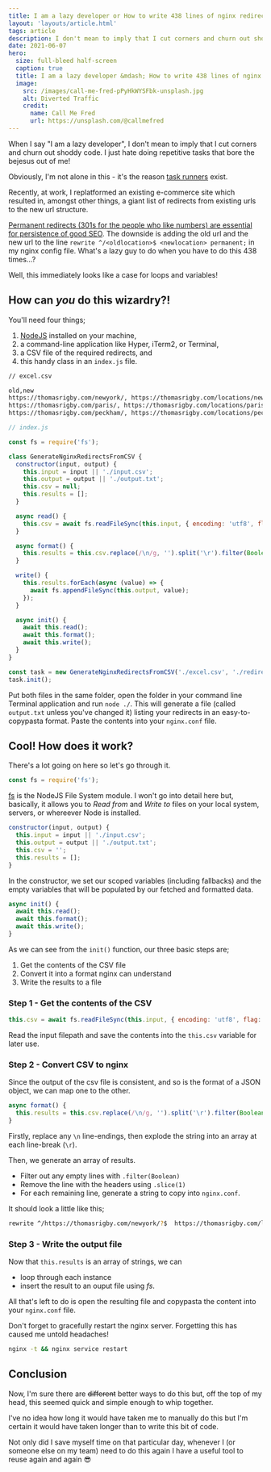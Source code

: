 ```yaml
---
title: I am a lazy developer or How to write 438 lines of nginx redirects
layout: 'layouts/article.html'
tags: article
description: I don't mean to imply that I cut corners and churn out shoddy code. I just hate doing repetitive tasks that bore the bejesus out of me.
date: 2021-06-07
hero:
  size: full-bleed half-screen
  caption: true
  title: I am a lazy developer &mdash; How to write 438 lines of nginx redirects
  image:
    src: /images/call-me-fred-pPyHkWYSFbk-unsplash.jpg
    alt: Diverted Traffic
    credit:
      name: Call Me Fred
      url: https://unsplash.com/@callmefred
---
```


When I say "I am a lazy developer", I don't mean to imply that I cut corners and churn out shoddy code. I just hate doing repetitive tasks that bore the bejesus out of me!

Obviously, I'm not alone in this - it's the reason [task runners](https://www.smashingmagazine.com/2016/06/harness-machines-productive-task-runners/) exist.

Recently, at work, I replatformed an existing e-commerce site which resulted in, amongst other things, a giant list of redirects from existing urls to the new url structure.

[Permanent redirects (301s for the people who like numbers) are essential for persistence of good SEO](https://moz.com/learn/seo/redirection). The downside is adding the old url and the new url to the line `rewrite ^/<oldlocation>$ <newlocation> permanent;` in my nginx config file. What's a lazy guy to do when you have to do this 438 times&hellip;?

Well, this immediately looks like a case for loops and variables!

## How can _you_ do this wizardry?!

You'll need four things;

1. [NodeJS](https://nodejs.org/en/) installed on your machine,
2. a command-line application like Hyper, iTerm2, or Terminal,
2. a CSV file of the required redirects, and
3. this handy class in an `index.js` file.

```bash
// excel.csv

old,new
https://thomasrigby.com/newyork/, https://thomasrigby.com/locations/newyork/
https://thomasrigby.com/paris/, https://thomasrigby.com/locations/paris/
https://thomasrigby.com/peckham/, https://thomasrigby.com/locations/peckham/
```

```js
// index.js

const fs = require('fs');

class GenerateNginxRedirectsFromCSV {
  constructor(input, output) {
    this.input = input || './input.csv';
    this.output = output || './output.txt';
    this.csv = null;
    this.results = [];
  }

  async read() {
    this.csv = await fs.readFileSync(this.input, { encoding: 'utf8', flag: 'r' });
  }

  async format() {
    this.results = this.csv.replace(/\n/g, '').split('\r').filter(Boolean).slice(1).map((x) => `rewrite ^/${x.split(',')[0]}?$ ${x.split(',')[1]} permanent;\n` );
  }

  write() {
    this.results.forEach(async (value) => {
      await fs.appendFileSync(this.output, value);
    });
  }

  async init() {
    await this.read();
    await this.format();
    await this.write();
  }
}

const task = new GenerateNginxRedirectsFromCSV('./excel.csv', './redirects.txt');
task.init();


```

Put both files in the same folder, open the folder in your command line Terminal application and run `node ./`. This will generate a file (called `output.txt` unless you've changed it) listing your redirects in an easy-to-copypasta format. Paste the contents into your `nginx.conf` file.

## Cool! How does it work?

There's a lot going on here so let's go through it.

```js
const fs = require('fs');
```

[fs](https://nodejs.org/api/fs.html) is the NodeJS File System module. I won't go into detail here but, basically, it allows you to _Read from_ and _Write to_ files on your local system, servers, or whereever Node is installed.

```js
constructor(input, output) {
  this.input = input || './input.csv';
  this.output = output || './output.txt';
  this.csv = '';
  this.results = [];
}
```

In the constructor, we set our scoped variables (including fallbacks) and the empty variables that will be populated by our fetched and formatted data.

```js
async init() {
  await this.read();
  await this.format();
  await this.write();
}
```

As we can see from the `init()` function, our three basic steps are;

1. Get the contents of the CSV file
2. Convert it into a format nginx can understand
3. Write the results to a file

### Step 1 - Get the contents of the CSV

```js
this.csv = await fs.readFileSync(this.input, { encoding: 'utf8', flag: 'r' });
```

Read the input filepath and save the contents into the `this.csv` variable for later use.

### Step 2 - Convert CSV to nginx

Since the output of the csv file is consistent, and so is the format of a JSON object, we can map one to the other.

```js
async format() {
  this.results = this.csv.replace(/\n/g, '').split('\r').filter(Boolean).slice(1).map((x) => `rewrite ^/${x.split(',')[0]}?$ ${x.split(',')[1]} permanent;\n` );
}
```

Firstly, replace any `\n` line-endings, then explode the string into an array at each line-break (`\r`).

Then, we generate an array of results.

- Filter out any empty lines with `.filter(Boolean)`
- Remove the line with the headers using `.slice(1)`
- For each remaining line, generate a string to copy into `nginx.conf`.

It should look a little like this;

```bash
rewrite ^/https://thomasrigby.com/newyork/?$  https://thomasrigby.com/locations/newyork/ permanent;
```

### Step 3 - Write the output file

Now that `this.results` is an array of strings, we can 

- loop through each instance
- insert the result to an ouput file using _fs_.

All that's left to do is open the resulting file and copypasta the content into your `nginx.conf` file.

Don't forget to gracefully restart the nginx server. Forgetting this has caused me untold headaches!

```bash
nginx -t && nginx service restart
```

## Conclusion
Now, I'm sure there are ~~different~~ better ways to do this but, off the top of my head, this seemed quick and simple enough to whip together.

I've no idea how long it would have taken me to manually do this but I'm certain it would have taken longer than to write this bit of code.

Not only did I save myself time on that particular day, whenever I (or someone else on my team) need to do this again I have a useful tool to reuse again and again 😎
